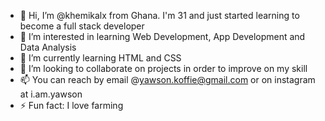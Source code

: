 - 👋 Hi, I’m @khemikalx from Ghana. I'm 31 and just started learning to become a full stack developer
- 👀 I’m interested in learning  Web Development, App Development and Data Analysis
- 🌱 I’m currently learning HTML and CSS
- 💞️ I’m looking to collaborate on projects in order to improve on my skill
- 📫 You can reach by email @yawson.koffie@gmail.com or on instagram at i.am.yawson
- ⚡ Fun fact: I love farming 

<!---
khemikalx/khemikalx is a ✨ special ✨ repository because its `README.md` (this file) appears on your GitHub profile.
You can click the Preview link to take a look at your changes.
--->
